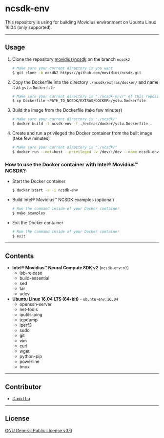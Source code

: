 # ncsdk-env

This repository is using for building Movidius environment on Ubuntu Linux 16.04 (only supported).

---
## Usage

1. Clone the repository [movidius/ncsdk](https://github.com/movidius/ncsdk) on the branch `ncsdk2`
    ```bash
    # Make sure your current directory is you want
    $ git clone -b ncsdk2 https://github.com/movidius/ncsdk.git
    ```
2. Copy the Dockerfile into the directory `./ncsdk/extras/docker/` and name it as `yslu.Dockerfile`
    ```bash
    # Make sure your current directory is "./ncsdk-env/" of this repository
    $ cp Dockerfile <PATH_TO_NCSDK/EXTRAS/DOCKER>/yslu.Dockerfile
    ```
3. Build the image from the Dockerfile (take few minutes)
    ```bash
    # Make sure your current directory is "./ncsdk/"
    $ docker build -t ncsdk-env -f ./extras/docker/yslu.Dockerfile .
    ```
4. Create and run a privileged the Docker container from the built image (take few minutes)
    ```bash
    # Make sure your current directory is "./ncsdk/"
    $ docker run --net=host --privileged -v /dev/:/dev --name ncsdk-env_c -i -t ncsdk-env /bin/bash
    ```

### How to use the Docker container with Intel® Movidius™ NCSDK?

* Start the Docker container
    ```bash
    $ docker start -a -i ncsdk-env
    ```
* Build Intel® Movidius™ NCSDK examples (optional)
    ```bash
    # Run the command inside of your Docker container
    $ make examples
    ```
* Exit the Docker container
    ```bash
    # Run the command inside of your Docker container
    $ exit
    ```

---
## Contents

* **Intel® Movidius™ Neural Compute SDK v2** (`ncsdk-env:v2`)
    * lsb-release
    * build-essential
    * sed
    * tar
    * udev
* **Ubuntu Linux 16.04 LTS (64-bit)** - `ubuntu-env:16.04`
    * openssh-server
    * net-tools
    * iputils-ping
    * tcpdump
    * iperf3
    * sudo
    * git
    * vim
    * curl
    * wget
    * python-pip
    * powerline
    * tmux

---
## Contributor

* [David Lu](https://github.com/yungshenglu)

---
## License

[GNU General Public License v3.0](../LICENSE)